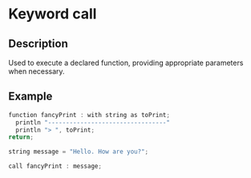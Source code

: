 # Keyword call

## Description

Used to execute a declared function, providing appropriate parameters when necessary.

## Example

```cpp
function fancyPrint : with string as toPrint;
  println "---------------------------------"
  println "> ", toPrint;
return;

string message = "Hello. How are you?";

call fancyPrint : message;
```

